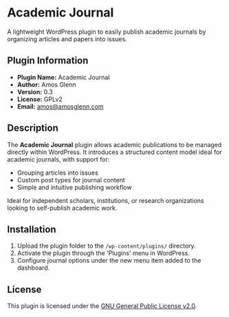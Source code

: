 # Academic Journal

A lightweight WordPress plugin to easily publish academic journals by organizing articles and papers into issues.

## Plugin Information

- **Plugin Name:** Academic Journal  
- **Author:** Amos Glenn  
- **Version:** 0.3  
- **License:** GPLv2  
- **Email:** amos@amosglenn.com  

## Description

The **Academic Journal** plugin allows academic publications to be managed directly within WordPress. It introduces a structured content model ideal for academic journals, with support for:

- Grouping articles into issues  
- Custom post types for journal content  
- Simple and intuitive publishing workflow  

Ideal for independent scholars, institutions, or research organizations looking to self-publish academic work.

## Installation

1. Upload the plugin folder to the `/wp-content/plugins/` directory.
2. Activate the plugin through the 'Plugins' menu in WordPress.
3. Configure journal options under the new menu item added to the dashboard.


## License

This plugin is licensed under the [GNU General Public License v2.0](https://www.gnu.org/licenses/old-licenses/gpl-2.0.en.html).